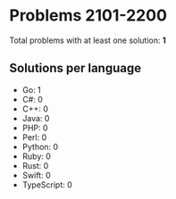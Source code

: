# Problems 2101-2200

Total problems with at least one solution: **1**

## Solutions per language

- Go: 1
- C#: 0
- C++: 0
- Java: 0
- PHP: 0
- Perl: 0
- Python: 0
- Ruby: 0
- Rust: 0
- Swift: 0
- TypeScript: 0
